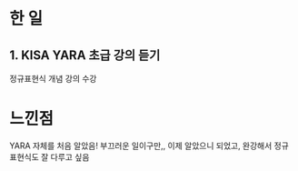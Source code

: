 # 한 일
## 1. KISA YARA 초급 강의 듣기
정규표현식 개념 강의 수강

# 느낀점
YARA 자체를 처음 알았음! 부끄러운 일이구만,, 이제 알았으니 되었고, 완강해서 정규표현식도 잘 다루고 싶음 
